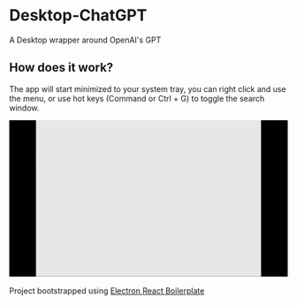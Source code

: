 # Desktop-ChatGPT

A Desktop wrapper around OpenAI's GPT

## How does it work?

The app will start minimized to your system tray, you can right click and use the menu, or
use hot keys (Command or Ctrl + G) to toggle the search window.

![Desktop App](./demo-desktop-app-3.gif)

Project bootstrapped using [Electron React Boilerplate](https://github.com/electron-react-boilerplate/electron-react-boilerplate)
